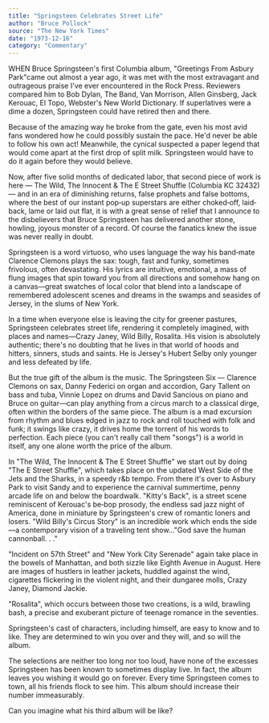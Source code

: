 ```yaml
---
title: "Springsteen Celebrates Street Life"
author: "Bruce Pollock"
source: "The New York Times"
date: "1973-12-16"
category: "Commentary"
---
```


WHEN Bruce Springsteen's first Columbia album, "Greetings From Asbury Park"came out almost a year ago, it was met with the most extravagant and outrageous praise I've ever encountered in the Rock Press. Reviewers compared him to Bob Dylan, The Band, Van Morrison, Allen Ginsberg, Jack Kerouac, El Topo, Webster's New World Dictionary. If superlatives were a dime a dozen, Springsteen could have retired then and there.

Because of the amazing way he broke from the gate, even his most avid fans wondered how he could possibly sustain the pace. He'd never be able to follow his own act! Meanwhile, the cynical suspected a paper legend that would come apart at the first drop of split milk. Springsteen would have to do it again before they would believe.

Now, after five solid months of dedicated labor, that second piece of work is here — The Wild, The Innocent & The E Street Shuffle (Columbia KC 32432) — and in an era of diminishing returns, false prophets and false bottoms, where the best of our instant pop‐up superstars are either choked‐off, laid‐back, lame or laid out flat, it is with a great sense of relief that I announce to the disbelievers that Bruce Springsteen has delivered another stone, howling, joyous monster of a record. Of course the fanatics knew the issue was never really in doubt.

Springsteen is a word virtuoso, who uses language the way his band‐mate Clarence Clemons plays the sax: tough, fast and funky, sometimes frivolous, often devastating. His lyrics are intuitive, emotional, a mass of flung images that spin toward you from all directions and somehow hang on a canvas—great swatches of local color that blend into a landscape of remembered adolescent scenes and dreams in the swamps and seasides of Jersey, in the slums of New York.

In a time when everyone else is leaving the city for greener pastures, Springsteen celebrates street life, rendering it completely imagined, with places and names—Crazy Janey, Wild Billy, Rosalita. His vision is absolutely authentic; there's no doubting that he lives in that world of hoods and hitters, sinners, studs and saints. He is Jersey's Hubert Selby only younger and less defeated by life.

But the true gift of the album is the music. The Springsteen Six — Clarence Clemons on sax, Danny Federici on organ and accordion, Gary Tallent on bass and tuba, Vinnie Lopez on drums and David Sancious on piano and Bruce on guitar—can play anything from a circus march to a classical dirge, often within the borders of the same piece. The album is a mad excursion from rhythm and blues edged in jazz to rock and roll touched with folk and funk; it swings like crazy, it drives home the torrent of his words to perfection. Each piece (you can't really call them "songs") is a world in itself, any one alone worth the price of the album.

In "The Wild, The Innocent & The E Street Shuffle" we start out by doing "The E Street Shuffle", which takes place on the updated West Side of the Jets and the Sharks, in a speedy r&b tempo. From there it's over to Asbury Park to visit Sandy and to experience the carnival summertime, penny arcade life on and below the boardwalk. "Kitty's Back", is a street scene reminiscent of Kerouac's be‐bop prosody, the endless sad jazz night of America, done in miniature by Springsteen's crew of romantic loners and losers. "Wild Billy's Circus Story" is an incredible work which ends the side—a contemporary vision of a traveling tent show..."God save the human cannonball. . ."

"Incident on 57th Street" and "New York City Serenade" again take place in the bowels of Manhattan, and both sizzle like Eighth Avenue in August. Here are images of hustlers in leather jackets, huddled against the wind, cigarettes flickering in the violent night, and their dungaree molls, Crazy Janey, Diamond Jackie.

"Rosalita", which occurs between those two creations, is a wild, brawling bash, a precise and exuberant picture of teenage romance in the seventies.

Springsteen's cast of characters, including himself, are easy to know and to like. They are determined to win you over and they will, and so will the album.

The selections are neither too long nor too loud, have none of the excesses Springsteen has been known to sometimes display live. In fact, the album leaves you wishing it would go on forever. Every time Springsteen comes to town, all his friends flock to see him. This album should increase their number immeasurably.

Can you imagine what his third album will be like?

